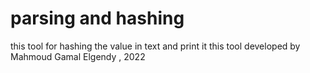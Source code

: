 # parsing and hashing 
this tool for hashing the value in text and print it 
this tool developed by Mahmoud Gamal Elgendy , 2022
